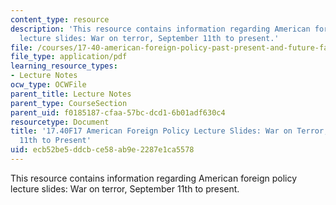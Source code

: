 ```yaml
---
content_type: resource
description: 'This resource contains information regarding American foreign policy
  lecture slides: War on terror, September 11th to present.'
file: /courses/17-40-american-foreign-policy-past-present-and-future-fall-2017/ecb52be5ddcbce58ab9e2287e1ca5578_MIT17_40F17_WarOnTerror.pdf
file_type: application/pdf
learning_resource_types:
- Lecture Notes
ocw_type: OCWFile
parent_title: Lecture Notes
parent_type: CourseSection
parent_uid: f0185187-cfaa-57bc-dcd1-6b01adf630c4
resourcetype: Document
title: '17.40F17 American Foreign Policy Lecture Slides: War on Terror, September
  11th to Present'
uid: ecb52be5-ddcb-ce58-ab9e-2287e1ca5578
---
```

This resource contains information regarding American foreign policy lecture slides: War on terror, September 11th to present.

